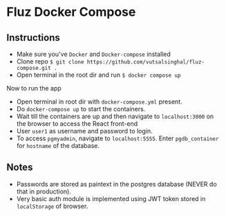 # Fluz Docker Compose

## Instructions
- Make sure you've `Docker` and `Docker-compose` installed
- Clone repo `$ git clone https://github.com/vutsalsinghal/fluz-compose.git .`
- Open terminal in the root dir and run `$ docker compose up`

Now to run the app
- Open terminal in root dir with `docker-compose.yml` present.
- Do `docker-compose up` to start the containers.
- Wait till the containers are up and then navigate to `localhost:3000` on the browser to access the React front-end
- User `user1` as username and password to login. 
- To access `pgmyadmin`, navigate to `localhost:5555`. Enter `pgdb_container` for `hostname` of the database. 


## Notes
- Passwords are stored as paintext in the postgres database (NEVER do that in production).
- Very basic auth module is implemented using JWT token stored in `localStorage` of browser. 